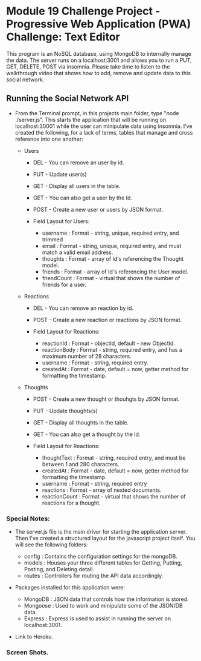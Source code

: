 # Module 19 Challenge Project - Progressive Web Application (PWA) Challenge: Text Editor
This program is an NoSQL database, using MongoDB to internally manage the data. The server runs on a localhost:3001 and allows you to run a PUT, GET, DELETE, POST via insomnia. Please take time to listen to the walkthrough video that shows how to add, remove and update data to this social network. 


## Running the Social Network API
* From the Terminal prompt, in this projects main folder, type "node ./server.js". This starts the application that will be running on localhost:30001 while the user can minipulate data using insomnia. I've created the following, for a lack of terms, tables that manage and cross reference into one another:

    - Users

        * DEL  - You can remove an user by id.
        * PUT  - Update user(s) 
        * GET  - Display all users in the table.
        * GET  - You can also get a user by the Id.
        * POST - Create a new user or users by JSON format.

        * Field Layout for Users:
            - username      : Format - string, unique, required entry, and trimmed
            - email         : Format - string, unique, required entry, and must match a valid email address.
            - thoughts      : Format - array of Id's referencing the Thought model.
            - friends       : Format - array of Id's referencing the User model.
            - friendCount   : Format - virtual that shows the number of friends for a user.


    - Reactions

        * DEL  - You can remove an reaction by id.
        * POST - Create a new reaction or reactions by JSON format.

        * Field Layout for Reactions:
            - reactionId    : Format - objectId, default - new ObjectId.
            - reactionBody  : Format - string, required entry, and has a maximum number of 28 characters.
            - username      : Format - string, required entry.
            - createdAt     : Format - date, default = now, getter method for formatting the timestamp.


    - Thoughts

        * POST - Create a new thought or thouhgts by JSON format.
        * PUT  - Update thoughts(s) 
        * GET  - Display all thoughts in the table.
        * GET  - You can also get a thought by the Id.

        * Field Layout for Reactions:
            - thoughtText   : Format - string, required entry, and must be between 1 and 280 characters.
            - createdAt     : Format - date, default = now, getter method for formatting the timestamp.
            - username      : Format - string, required entry
            - reactions     : Format - array of nested documents.
            - reactionCount : Format - virtual that shows the number of reactions for a thought.



### Special Notes:
* The server.js file is the main driver for starting the application server. Then I've created a structured layout for the javascript project itself. You will see the following folders: 
    - config : Contains the configuration settings for the mongoDB.
    - models : Houses your three different tables for Getting, Putting, Posting, and Deleting detail.
    - routes : Controllers for routing the API data accordingly.

* Packages installed for this application were:
    - MongoDB : JSON data that controls how the information is stored.
    - Mongoose : Used to work and minipulate some of the JSON/DB data. 
    - Express : Express is used to assist in running the server on localhost:3001.

* Link to Heroku.


### Screen Shots.

